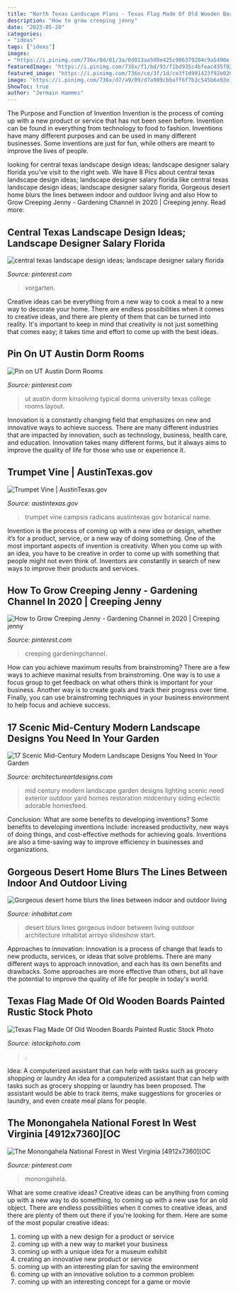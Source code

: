 ```yaml
---
title: "North Texas Landscape Plans - Texas Flag Made Of Old Wooden Boards Painted Rustic Stock Photo"
description: "How to grow creeping jenny"
date: "2023-05-20"
categories:
- "ideas"
tags: ["ideas"]
images:
- "https://i.pinimg.com/736x/0d/01/3a/0d013aa5d0e425c906379204c9a5490e.jpg"
featuredImage: "https://i.pinimg.com/736x/f1/bd/93/f1bd935c4bfeac435f028068b73818de--university-of-texas-at-austin-dorm-ut-austin-dorms.jpg"
featured_image: "https://i.pinimg.com/736x/ce/3f/1d/ce3f1d991423f92e02025f96b270e2fa.jpg"
image: "https://i.pinimg.com/736x/d7/a9/09/d7a909cbbaff6f7b3c545b6a92e17600.jpg"
ShowToc: true
author: "Jermain Hammes"
---
```



The Purpose and Function of Invention
Invention is the process of coming up with a new product or service that has not been seen before. Invention can be found in everything from technology to food to fashion. Inventions have many different purposes and can be used in many different businesses. Some inventions are just for fun, while others are meant to improve the lives of people.

	

		
looking for central texas landscape design ideas; landscape designer salary florida you've visit to the right web. We have 8 Pics about central texas landscape design ideas; landscape designer salary florida like central texas landscape design ideas; landscape designer salary florida, Gorgeous desert home blurs the lines between indoor and outdoor living and also How to Grow Creeping Jenny - Gardening Channel in 2020 | Creeping jenny. Read more:
		
    
## Central Texas Landscape Design Ideas; Landscape Designer Salary Florida

<img loading=lazy src="https://i.pinimg.com/736x/d7/a9/09/d7a909cbbaff6f7b3c545b6a92e17600.jpg" onerror="this.onerror=null;this.src='https://tse3.mm.bing.net/th?id=OIP.WHy9_w82i5IyZRz_jnQsRgHaFj&amp;pid=15.1';" alt="central texas landscape design ideas; landscape designer salary florida">

_Source: pinterest.com_

>vorgarten. 

	

Creative ideas can be everything from a new way to cook a meal to a new way to decorate your home. There are endless possibilities when it comes to creative ideas, and there are plenty of them that can be turned into reality. It's important to keep in mind that creativity is not just something that comes easy; it takes time and effort to come up with the best ideas.

    
## Pin On UT Austin Dorm Rooms

<img loading=lazy src="https://i.pinimg.com/736x/f1/bd/93/f1bd935c4bfeac435f028068b73818de--university-of-texas-at-austin-dorm-ut-austin-dorms.jpg" onerror="this.onerror=null;this.src='https://tse3.mm.bing.net/th?id=OIP.8OVPQcVv1WFnob9_SY1UfwHaE7&amp;pid=15.1';" alt="Pin on UT Austin Dorm Rooms">

_Source: pinterest.com_

>ut austin dorm kinsolving typical dorms university texas college rooms layout. 

	

Innovation is a constantly changing field that emphasizes on new and innovative ways to achieve success. There are many different industries that are impacted by innovation, such as technology, business, health care, and education. Innovation takes many different forms, but it always aims to improve the quality of life for those who use or experience it.

    
## Trumpet Vine | AustinTexas.gov

<img loading=lazy src="https://www.austintexas.gov/sites/default/files/TrumpetVineClose.jpg" onerror="this.onerror=null;this.src='https://tse1.mm.bing.net/th?id=OIP.5eWr3XjqllRf_LzQBq06wgHaHb&amp;pid=15.1';" alt="Trumpet Vine | AustinTexas.gov">

_Source: austintexas.gov_

>trumpet vine campsis radicans austintexas gov botanical name. 

	

Invention is the process of coming up with a new idea or design, whether it’s for a product, service, or a new way of doing something. One of the most important aspects of invention is creativity. When you come up with an idea, you have to be creative in order to come up with something that people might not even think of. Inventors are constantly in search of new ways to improve their products and services.

    
## How To Grow Creeping Jenny - Gardening Channel In 2020 | Creeping Jenny

<img loading=lazy src="https://i.pinimg.com/736x/0d/01/3a/0d013aa5d0e425c906379204c9a5490e.jpg" onerror="this.onerror=null;this.src='https://tse4.mm.bing.net/th?id=OIP.pnjI4shVSPVHXF4re2MDUgHaEH&amp;pid=15.1';" alt="How to Grow Creeping Jenny - Gardening Channel in 2020 | Creeping jenny">

_Source: pinterest.com_

>creeping gardeningchannel. 

	

How can you achieve maximum results from brainstroming?
There are a few ways to achieve maximal results from brainstroming. One way is to use a focus group to get feedback on what others think is important for your business. Another way is to create goals and track their progress over time. Finally, you can use brainstroming techniques in your business environment to help focus and achieve success.

    
## 17 Scenic Mid-Century Modern Landscape Designs You Need In Your Garden

<img loading=lazy src="https://www.architectureartdesigns.com/wp-content/uploads/2017/02/17-Scenic-Mid-Century-Modern-Landscape-Designs-You-Need-In-Your-Garden-4-630x420.jpg" onerror="this.onerror=null;this.src='https://tse4.mm.bing.net/th?id=OIP.P-1-UR0RdIfRUF4zhFzgBQHaE8&amp;pid=15.1';" alt="17 Scenic Mid-Century Modern Landscape Designs You Need In Your Garden">

_Source: architectureartdesigns.com_

>mid century modern landscape garden designs lighting scenic need exterior outdoor yard homes restoration midcentury siding eclectic adorable homesfeed. 

	

Conclusion: What are some benefits to developing inventions?
Some benefits to developing inventions include: increased productivity, new ways of doing things, and cost-effective methods for achieving goals. Inventions are also a time-saving way to improve efficiency in businesses and organizations.

    
## Gorgeous Desert Home Blurs The Lines Between Indoor And Outdoor Living

<img loading=lazy src="https://inhabitat.com/wp-content/blogs.dir/1/files/2015/12/Desert-Arroyo-house-by-Kendle-Design-Collaborative-1-1020x610.jpg" onerror="this.onerror=null;this.src='https://tse1.mm.bing.net/th?id=OIP.tghijKH4eTnw-9pPNN7cdAHaEb&amp;pid=15.1';" alt="Gorgeous desert home blurs the lines between indoor and outdoor living">

_Source: inhabitat.com_

>desert blurs lines gorgeous indoor between living outdoor architecture inhabitat arroyo slideshow start. 

	

Approaches to innovation:
Innovation is a process of change that leads to new products, services, or ideas that solve problems. There are many different ways to approach innovation, and each has its own benefits and drawbacks. Some approaches are more effective than others, but all have the potential to improve the quality of life for people in today's world.

    
## Texas Flag Made Of Old Wooden Boards Painted Rustic Stock Photo

<img loading=lazy src="https://media.istockphoto.com/photos/texas-flag-made-of-old-wooden-boards-painted-rustic-picture-id516500090?k=6&amp;m=516500090&amp;s=170667a&amp;w=0&amp;h=3z3wz5jpXPjFWM8Y7fVG95OiCqMca3d80JYj4Oq07K8=" onerror="this.onerror=null;this.src='https://tse4.mm.bing.net/th?id=OIP.iOaWvZBiGTqcN7l3OFrFUgHaE7&amp;pid=15.1';" alt="Texas Flag Made Of Old Wooden Boards Painted Rustic Stock Photo">

_Source: istockphoto.com_

>. 

	

Idea: A computerized assistant that can help with tasks such as grocery shopping or laundry
An idea for a computerized assistant that can help with tasks such as grocery shopping or laundry has been proposed. The assistant would be able to track items, make suggestions for groceries or laundry, and even create meal plans for people.

    
## The Monongahela National Forest In West Virginia [4912x7360][OC

<img loading=lazy src="https://i.pinimg.com/736x/ce/3f/1d/ce3f1d991423f92e02025f96b270e2fa.jpg" onerror="this.onerror=null;this.src='https://tse2.mm.bing.net/th?id=OIP.40c1WCrV8ztoRtuahlsbcgHaLG&amp;pid=15.1';" alt="The Monongahela National Forest in West Virginia [4912x7360][OC">

_Source: pinterest.com_

>monongahela. 

	

What are some creative ideas?
Creative ideas can be anything from coming up with a new way to do something, to coming up with a new use for an old object. There are endless possibilities when it comes to creative ideas, and there are plenty of them out there if you're looking for them. Here are some of the most popular creative ideas: 
1. coming up with a new design for a product or service 
2. coming up with a new way to market your business 
3. coming up with a unique idea for a museum exhibit 
4. creating an innovative new product or service 
5. coming up with an interesting plan for saving the environment 
6. coming up with an innovative solution to a common problem 
7. coming up with an interesting concept for a game or movie 

